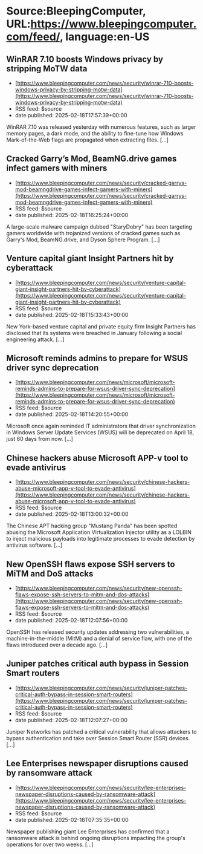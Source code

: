 # Source:BleepingComputer, URL:https://www.bleepingcomputer.com/feed/, language:en-US

## WinRAR 7.10 boosts Windows privacy by stripping MoTW data
 - [https://www.bleepingcomputer.com/news/security/winrar-710-boosts-windows-privacy-by-stripping-motw-data](https://www.bleepingcomputer.com/news/security/winrar-710-boosts-windows-privacy-by-stripping-motw-data)
 - RSS feed: $source
 - date published: 2025-02-18T17:57:39+00:00

WinRAR 7.10 was released yesterday with numerous features, such as larger memory pages, a dark mode, and the ability to fine-tune how Windows Mark-of-the-Web flags are propagated when extracting files. [...]

## Cracked Garry’s Mod, BeamNG.drive games infect gamers with miners
 - [https://www.bleepingcomputer.com/news/security/cracked-garrys-mod-beamngdrive-games-infect-gamers-with-miners](https://www.bleepingcomputer.com/news/security/cracked-garrys-mod-beamngdrive-games-infect-gamers-with-miners)
 - RSS feed: $source
 - date published: 2025-02-18T16:25:24+00:00

A large-scale malware campaign dubbed "StaryDobry" has been targeting gamers worldwide with trojanized versions of cracked games such as Garry's Mod, BeamNG.drive, and Dyson Sphere Program. [...]

## Venture capital giant Insight Partners hit by cyberattack
 - [https://www.bleepingcomputer.com/news/security/venture-capital-giant-insight-partners-hit-by-cyberattack](https://www.bleepingcomputer.com/news/security/venture-capital-giant-insight-partners-hit-by-cyberattack)
 - RSS feed: $source
 - date published: 2025-02-18T15:33:43+00:00

New York-based venture capital and private equity firm Insight Partners has disclosed that its systems were breached in January following a social engineering attack. [...]

## Microsoft reminds admins to prepare for WSUS driver sync deprecation
 - [https://www.bleepingcomputer.com/news/microsoft/microsoft-reminds-admins-to-prepare-for-wsus-driver-sync-deprecation](https://www.bleepingcomputer.com/news/microsoft/microsoft-reminds-admins-to-prepare-for-wsus-driver-sync-deprecation)
 - RSS feed: $source
 - date published: 2025-02-18T14:20:55+00:00

Microsoft once again reminded IT administrators that driver synchronization in Windows Server Update Services (WSUS) will be deprecated on April 18, just 60 days from now. [...]

## Chinese hackers abuse Microsoft APP-v tool to evade antivirus
 - [https://www.bleepingcomputer.com/news/security/chinese-hackers-abuse-microsoft-app-v-tool-to-evade-antivirus](https://www.bleepingcomputer.com/news/security/chinese-hackers-abuse-microsoft-app-v-tool-to-evade-antivirus)
 - RSS feed: $source
 - date published: 2025-02-18T13:00:32+00:00

The Chinese APT hacking group "Mustang Panda" has been spotted abusing the Microsoft Application Virtualization Injector utility as a LOLBIN to inject malicious payloads into legitimate processes to evade detection by antivirus software. [...]

## New OpenSSH flaws expose SSH servers to MiTM and DoS attacks
 - [https://www.bleepingcomputer.com/news/security/new-openssh-flaws-expose-ssh-servers-to-mitm-and-dos-attacks](https://www.bleepingcomputer.com/news/security/new-openssh-flaws-expose-ssh-servers-to-mitm-and-dos-attacks)
 - RSS feed: $source
 - date published: 2025-02-18T12:07:56+00:00

OpenSSH has released security updates addressing two vulnerabilities, a machine-in-the-middle (MitM) and a denial of service flaw, with one of the flaws introduced over a decade ago. [...]

## Juniper patches critical auth bypass in Session Smart routers
 - [https://www.bleepingcomputer.com/news/security/juniper-patches-critical-auth-bypass-in-session-smart-routers](https://www.bleepingcomputer.com/news/security/juniper-patches-critical-auth-bypass-in-session-smart-routers)
 - RSS feed: $source
 - date published: 2025-02-18T12:07:27+00:00

​Juniper Networks has patched a critical vulnerability that allows attackers to bypass authentication and take over Session Smart Router (SSR) devices. [...]

## Lee Enterprises newspaper disruptions caused by ransomware attack
 - [https://www.bleepingcomputer.com/news/security/lee-enterprises-newspaper-disruptions-caused-by-ransomware-attack](https://www.bleepingcomputer.com/news/security/lee-enterprises-newspaper-disruptions-caused-by-ransomware-attack)
 - RSS feed: $source
 - date published: 2025-02-18T07:35:35+00:00

Newspaper publishing giant Lee Enterprises has confirmed that a ransomware attack is behind ongoing disruptions impacting the group's operations for over two weeks. [...]

